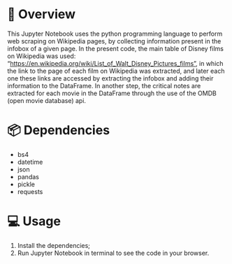 # 📖 Overview

This Jupyter Notebook uses the python programming language to perform web scraping on Wikipedia pages, by collecting information present in the infobox of a given page. In the present code, the main table of Disney films on Wikipedia was used: “https://en.wikipedia.org/wiki/List_of_Walt_Disney_Pictures_films”, in which the link to the page of each film on Wikipedia was extracted, and later each one these links are accessed by extracting the infobox and adding their information to the DataFrame. In another step, the critical notes are extracted for each movie in the DataFrame through the use of the OMDB (open movie database) api.

# 📦 Dependencies

- bs4
- datetime
- json
- pandas 
- pickle
- requests

# 💻 Usage

1.	Install the dependencies;
2.	Run Jupyter Notebook in terminal to see the code in your browser.
